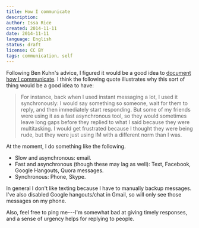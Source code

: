 ```yaml
---
title: How I communicate
description: 
author: Issa Rice
created: 2014-11-11
date: 2014-11-11
language: English
status: draft
license: CC BY
tags: communication, self
---
```


Following Ben Kuhn's advice, I figured it would be a good idea to [document how I communicate](http://www.benkuhn.net/comm).
I think the following quote illustrates why this sort of thing would be a good idea to have:

> For instance, back when I used instant messaging a lot, I used it synchronously: I would say something so someone, wait for them to reply, and then immediately start responding. But some of my friends were using it as a fast asynchronous tool, so they would sometimes leave long gaps before they replied to what I said because they were multitasking. I would get frustrated because I thought they were being rude, but they were just using IM with a different norm than I was.

At the moment, I do something like the following.

- Slow and asynchronous: email.
- Fast and asynchronous (though these may lag as well): Text, Facebook, Google Hangouts, Quora messages.
- Synchronous: Phone, Skype.

In general I don't like texting because I have to manually backup messages.
I've also disabled Google hangouts/chat in Gmail, so will only see those messages on my phone.

Also, feel free to ping me---I'm somewhat bad at giving timely responses, and a sense of urgency helps for replying to people.
